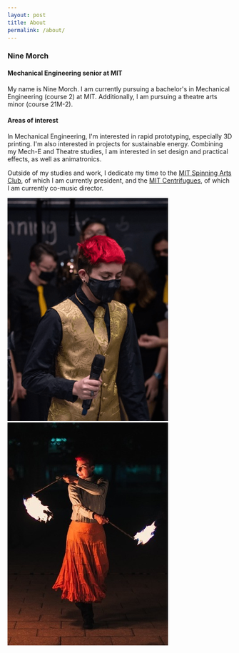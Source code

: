 ```yaml
---
layout: post
title: About
permalink: /about/
---
```





### Nine Morch
#### Mechanical Engineering senior at MIT

My name is Nine Morch. I am currently pursuing a bachelor's in Mechanical Engineering (course 2) at MIT. Additionally, I am pursuing a theatre arts minor (course 21M-2). 

#### Areas of interest
In Mechanical Engineering, I'm interested in rapid prototyping, especially 3D printing. I'm also interested in projects for sustainable energy. 
Combining my Mech-E and Theatre studies, I am interested in set design and practical effects, as well as animatronics. 

Outside of my studies and work, I dedicate my time to the <a href="spinning-arts@mit.edu" >MIT Spinning Arts Club</a>, of which I am currently president, and the <a href="https://www.youtube.com/user/mitcentrifugues">MIT Centrifugues</a>, of which I am currently co-music director. 

![Photo of Nine in gold and black concert dress holding microphone](assets/img/fugues-small.png) ![Photo of Nine performing fire-spinning](assets/img/spinningarts-small.jpg)

